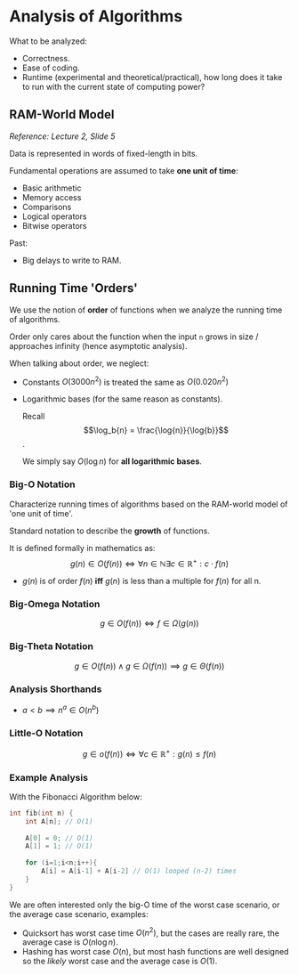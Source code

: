 # Analysis of Algorithms

What to be analyzed:

- Correctness.
- Ease of coding.
- Runtime (experimental and theoretical/practical), how long does it take to run with the current state of computing power?

## RAM-World Model

*Reference: Lecture 2, Slide 5*

Data is represented in words of fixed-length in bits.

Fundamental operations are assumed to take **one unit of time**:

- Basic arithmetic
- Memory access
- Comparisons
- Logical operators
- Bitwise operators

Past:

- Big delays to write to RAM.

## Running Time 'Orders'

We use the notion of **order** of functions when we analyze the running time of algorithms. 

Order only cares about the function when the input `n` grows in size / approaches infinity (hence asymptotic analysis).

When talking about order, we neglect:

- Constants
  $O(3000n^2)$ is treated the same as $O(0.020n^2)$

- Logarithmic bases (for the same reason as constants).

  Recall $$\log_b{n} = \frac{\log{n}}{\log{b}}$$.

  We simply say $O(\log{n})$ for **all logarithmic bases**.

### Big-O Notation

Characterize running times of algorithms based on the RAM-world model of 'one unit of time'.

Standard notation to describe the **growth** of functions.

It is defined formally in mathematics as:
$$
g(n) \in O(f(n)) \iff \forall{n}\in\mathbb{N}\exists{c}\in\mathbb{R}^+: c\cdot f(n)
$$

- $g(n)$ is of order $f(n)$ **iff**  $g(n)$ is less than a multiple for $f(n)$ for all n.

### Big-Omega Notation

$$
g\in O(f(n)) \iff f \in \Omega(g(n))
$$

### Big-Theta Notation

$$
g\in O(f(n)) \wedge g\in\Omega(f(n)) \implies g\in \Theta(f(n))
$$

### Analysis Shorthands

- $a<b \implies n^a \in O(n^b)$

### Little-O Notation

$$
g \in o(f(n)) \iff \forall c\in\mathbb{R}^+: g(n) \leq f(n)
$$

### Example Analysis

With the Fibonacci Algorithm below:

```c
int fib(int n) {
    int A[n]; // O(1)
    
    A[0] = 0; // O(1)
    A[1] = 1; // O(1)
    
    for (i=1;i<n;i++){
        A[i] = A[i-1] + A[i-2] // O(1) looped (n-2) times
    }
}
```

We are often interested only the big-O time of the worst case scenario, or the average case scenario, examples:

- Quicksort has worst case time $O(n^2)$, but the cases are really rare, the average case is $O(n\log{n})$.
- Hashing has worst case $O(n)$, but most hash functions are well designed so the *likely* worst case and the average case is $O(1)$.


